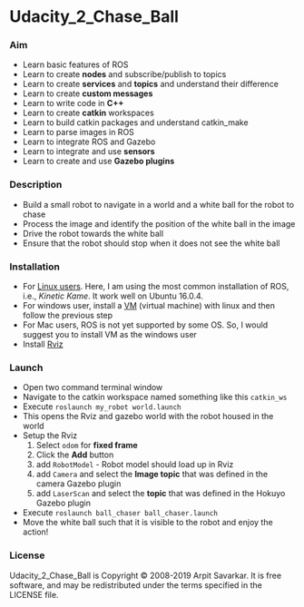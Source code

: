 # Udacity_2_Chase_Ball

### Aim

- Learn basic features of ROS
- Learn to create **nodes** and subscribe/publish to topics
- Learn to create **services** and **topics** and understand their difference
- Learn to create **custom messages** 
- Learn to write code in **C++**
- Learn to create **catkin** workspaces
- Learn to build catkin packages and understand catkin_make
- Learn to parse images in ROS
- Learn to integrate ROS and Gazebo
- Learn to integrate and use **sensors** 
- Learn to create and use **Gazebo plugins**

### Description

- Build a small robot to navigate in a world and a white ball for the robot to chase
- Process the image and identify the position of the white ball in the image
- Drive the robot towards the white ball
- Ensure that the robot should stop when it does not see the white ball

### Installation

- For [Linux users](http://wiki.ros.org/kinetic/Installation). Here, I am using the most common installation of ROS, i.e., *Kinetic Kame*. It work well on Ubuntu 16.0.4.
- For windows user, install a [VM](https://www.virtualbox.org/) (virtual machine) with linux and then follow the previous step
- For Mac users, ROS is not yet supported by some OS. So, I would suggest you to install VM as the windows user
- Install [Rviz](http://wiki.ros.org/rviz)

### Launch

- Open two command terminal window
- Navigate to the catkin workspace named something like this `catkin_ws`
- Execute `roslaunch my_robot world.launch`
- This opens the Rviz and gazebo world with the robot housed in the world
- Setup the Rviz
  1. Select `odom` for **fixed frame**
  2. Click the **Add** button
  3. add `RobotModel` - Robot model should load up in Rviz
  4. add `Camera` and select the **Image topic** that was defined in the camera Gazebo plugin
  5. add `LaserScan` and select the **topic** that was defined in the Hokuyo Gazebo plugin
- Execute `roslaunch ball_chaser ball_chaser.launch`
- Move the white ball such that it is visible to the robot and enjoy the action!

### License

Udacity_2_Chase_Ball is Copyright © 2008-2019 Arpit Savarkar. It is free software, and may be redistributed under the terms specified in the LICENSE file.
